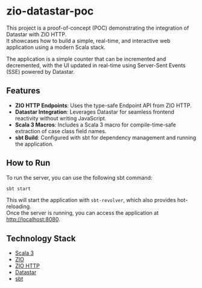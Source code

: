 # zio-datastar-poc

This project is a proof-of-concept (POC) demonstrating the integration of Datastar with ZIO HTTP.    
It showcases how to build a simple, real-time, and interactive web application using a modern Scala stack.

The application is a simple counter that can be incremented and decremented, with the UI updated in real-time using Server-Sent Events (SSE) powered by Datastar.

## Features

- **ZIO HTTP Endpoints**: Uses the type-safe Endpoint API from ZIO HTTP.
- **Datastar Integration**: Leverages Datastar for seamless frontend reactivity without writing JavaScript.
- **Scala 3 Macros**: Includes a Scala 3 macro for compile-time-safe extraction of case class field names.
- **sbt Build**: Configured with sbt for dependency management and running the application.

## How to Run

To run the server, you can use the following sbt command:

```bash
sbt start
```

This will start the application with `sbt-revolver`, which also provides hot-reloading.    
Once the server is running, you can access the application at [http://localhost:8080](http://localhost:8080).

## Technology Stack

- [Scala 3](https://www.scala-lang.org/)
- [ZIO](https://zio.dev/)
- [ZIO HTTP](https://zio.dev/zio-http/)
- [Datastar](https://data-star.dev/)
- [sbt](https://www.scala-sbt.org/)
